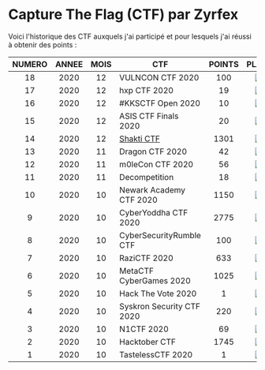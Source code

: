 # Capture The Flag (CTF) par Zyrfex

Voici l'historique des CTF auxquels j'ai participé et pour lesquels j'ai réussi à obtenir des points :

|NUMERO|ANNEE |MOIS| CTF                       | POINTS | PLACE                                                           |
|:----:|:----:|:--:|---------------------------|:------:|:---------------------------------------------------------------:|
|18    | 2020 | 12 | VULNCON CTF 2020          | 100    | ![](https://img.shields.io/badge/-345%20%2F%20442-red)          |
|17    | 2020 | 12 | hxp CTF 2020              | 19     | ![](https://img.shields.io/badge/-251%20%2F%20532-orange)       |
|16    | 2020 | 12 | #KKSCTF Open 2020         | 10     | ![](https://img.shields.io/badge/-178%20%2F%20229-red)          |
|15    | 2020 | 12 | ASIS CTF Finals 2020      | 20     | ![](https://img.shields.io/badge/-191%20%2F%20351-orange)       |
|14 |2020 |12 |[Shakti CTF](https://github.com/Zyrfex/CTF/blob/main/2020/Shakti_CTF/README.md) |1301 |![](https://img.shields.io/badge/-49%20%2F%20277-brightgreen)|
|13    | 2020 | 11 | Dragon CTF 2020           | 42     | ![](https://img.shields.io/badge/-459%20%2F%20539-red)          |
|12    | 2020 | 11 | m0leCon CTF 2020          | 56     | ![](https://img.shields.io/badge/-256%20%2F%20276-red)          |
|11    | 2020 | 11 | Decompetition             | 18     | ![](https://img.shields.io/badge/-98%20%2F%20112-red)           |
|10    | 2020 | 10 | Newark Academy CTF 2020   | 1150   | ![](https://img.shields.io/badge/-480%20%2F%20968-orange)       |
|9     | 2020 | 10 | CyberYoddha CTF 2020      | 2775   | ![](https://img.shields.io/badge/-270%20%2F%20681-orange)       |
|8     | 2020 | 10 | CyberSecurityRumble CTF   | 100    | ![](https://img.shields.io/badge/-343%20%2F%20474-orange)       |
|7     | 2020 | 10 | RaziCTF 2020              | 633    | ![](https://img.shields.io/badge/-207%20%2F%20314-orange)       |
|6     | 2020 | 10 | MetaCTF CyberGames 2020   | 1025   | ![](https://img.shields.io/badge/-742%20%2F%20995-orange)       |
|5     | 2020 | 10 | Hack The Vote 2020        | 1      | ![](https://img.shields.io/badge/-212%20%2F%20278-red)          |
|4     | 2020 | 10 | Syskron Security CTF 2020 | 220    | ![](https://img.shields.io/badge/-589%20%2F%201029-orange)      |
|3     | 2020 | 10 | N1CTF 2020                | 69     | ![](https://img.shields.io/badge/-570%20%2F%20849-orange)       |
|2     | 2020 | 10 | Hacktober CTF             | 1745   | ![](https://img.shields.io/badge/-253%20%2F%201073-brightgreen) |
|1     | 2020 | 10 | TastelessCTF 2020         | 1      | ![](https://img.shields.io/badge/-283%20%2F%20471-orange)       |
